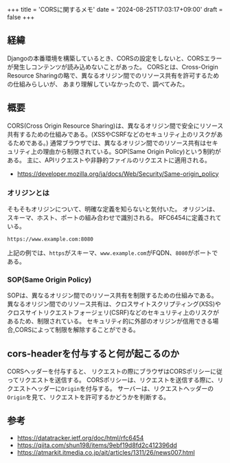 +++
title = 'CORSに関するメモ'
date = '2024-08-25T17:03:17+09:00'
draft = false
+++

## 経緯

Djangoの本番環境を構築しているとき、CORSの設定をしないと、CORSエラーが発生しコンテンツが読み込めないことがあった。
CORSとは、Cross-Origin Resource Sharingの略で、異なるオリジン間でのリソース共有を許可するための仕組みらしいが、
あまり理解していなかったので、調べてみた。

## 概要

CORS(Cross Origin Resource Sharing)は、異なるオリジン間で安全にリソース共有するための仕組みである。(XSSやCSRFなどのセキュリティ上のリスクがあるためである。)
通常ブラウザでは、異なるオリジン間でのリソース共有はセキュリティ上の理由から制限されている。SOP(Same Origin Policy)という制約がある。
主に、APIリクエストや非静的ファイルのリクエストに適用される。

- <https://developer.mozilla.org/ja/docs/Web/Security/Same-origin_policy>

### オリジンとは

そもそもオリジンについて、明確な定義を知らないと気付いた。
オリジンは、スキーマ、ホスト、ポートの組み合わせで識別される。
RFC6454に定義されている。

``` plaintext
https://www.example.com:8080
```

上記の例では、`https`がスキーマ、`www.example.com`がFQDN、`8080`がポートである。

### SOP(Same Origin Policy)

SOPは、異なるオリジン間でのリソース共有を制限するための仕組みである。
異なるオリジン間でのリソース共有は、クロスサイトスクリプティング(XSS)やクロスサイトリクエストフォージェリ(CSRF)などのセキュリティ上のリスクがあるため、制限されている。
セキュリティ的に外部のオリジンが信用できる場合,CORSによって制限を解除することができる。

## cors-headerを付与すると何が起こるのか

CORSヘッダーを付与すると、
リクエストの際にブラウザはCORSポリシーに従ってリクエストを送信する。
CORSポリシーは、リクエストを送信する際に、リクエストヘッダーに`Origin`を付与する。
サーバーは、リクエストヘッダーの`Origin`を見て、リクエストを許可するかどうかを判断する。

## 参考

- <https://datatracker.ietf.org/doc/html/rfc6454>
- <https://qiita.com/shun198/items/9ebf19d8fd2c412396dd>
- <https://atmarkit.itmedia.co.jp/ait/articles/1311/26/news007.html>
